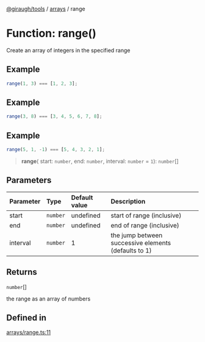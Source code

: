 [@giraugh/tools](../../modules.md) / [arrays](../arrays.md) / range

# Function: range()

Create an array of integers in the specified range

## Example

```ts
range(1, 3) === [1, 2, 3];
```

## Example

```ts
range(3, 8) === [3, 4, 5, 6, 7, 8];
```

## Example

```ts
range(5, 1, -1) === [5, 4, 3, 2, 1];
```

> **range**(
> start: `number`,
> end: `number`,
> interval: `number` = `1`): `number`[]

## Parameters

| Parameter | Type     | Default value | Description                                          |
| :-------- | :------- | :------------ | :--------------------------------------------------- |
| start     | `number` | undefined     | start of range (inclusive)                           |
| end       | `number` | undefined     | end of range (inclusive)                             |
| interval  | `number` | 1             | the jump between successive elements (defaults to 1) |

## Returns

`number`[]

the range as an array of numbers

## Defined in

[arrays/range.ts:11](https://github.com/giraugh/tools/blob/a6c3d4a/lib/arrays/range.ts#L11)
